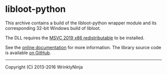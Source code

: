 libloot-python
==============

This archive contains a build of the libloot-python wrapper module and its corresponding 32-bit Windows build of libloot.

The DLL requires the [MSVC 2019 x86 redistributable](https://aka.ms/vs/16/release/vc_redist.x86.exe)
to be installed.

See the [online documentation](http://loot-api-python.readthedocs.org/) for more information.
The library source code is available [on GitHub](https://github.com/loot/libloot-python).

---

Copyright (C) 2013-2016 WrinklyNinja
